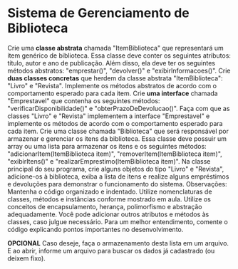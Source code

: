 # Sistema de Gerenciamento de Biblioteca

Crie uma **classe abstrata** chamada "ItemBiblioteca" que representará um item genérico de biblioteca. Essa classe deve conter os seguintes atributos: título, autor e ano de publicação. Além disso, ela deve ter os seguintes métodos abstratos: "emprestar()", "devolver()" e "exibirInformacoes()".
Crie **duas classes concretas** que herdem da classe abstrata "ItemBiblioteca": "Livro" e "Revista". Implemente os métodos abstratos de acordo com o comportamento esperado para cada item.
Crie **uma interface** chamada "Emprestavel" que contenha os seguintes métodos: "verificarDisponibilidade()" e "obterPrazoDeDevolucao()".
Faça com que as classes "Livro" e "Revista" implementem a interface "Emprestavel" e implemente os métodos de acordo com o comportamento esperado para cada item.
Crie uma classe chamada "Biblioteca" que será responsável por armazenar e gerenciar os itens da biblioteca. Essa classe deve possuir um array ou uma lista para armazenar os itens e os seguintes métodos:
"adicionarItem(ItemBiblioteca item)", "removerItem(ItemBiblioteca item)", "exibirItens()" e "realizarEmprestimo(ItemBiblioteca item)". 
Na classe principal do seu programa, crie alguns objetos do tipo "Livro" e "Revista", adicione-os à biblioteca, exiba a lista de itens e realize alguns empréstimos e devoluções para demonstrar o funcionamento do sistema.
Observações:
Mantenha o código organizado e indentado.
Utilize nomenclaturas de classes, métodos e instâncias conforme mostrado em aula.
Utilize os conceitos de encapsulamento, herança, polimorfismo e abstração adequadamente.
Você pode adicionar outros atributos e métodos às classes, caso julgue necessário.
Para um melhor entendimento, comente o código explicando pontos importantes no desenvolvimento.

**OPCIONAL** 
Caso deseje, faça o armazenamento desta lista em um arquivo. E ao abrir, informe um arquivo para buscar os dados já cadastrado (ou deixem fixo).
